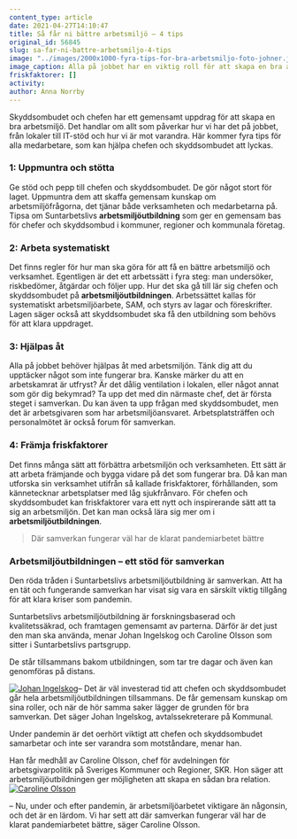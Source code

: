 ```yaml
---
content_type: article
date: 2021-04-27T14:10:47
title: Så får ni bättre arbetsmiljö – 4 tips
original_id: 56845
slug: sa-far-ni-battre-arbetsmiljo-4-tips
image: "../images/2000x1000-fyra-tips-for-bra-arbetsmiljo-foto-johner.jpg"
image_caption: Alla på jobbet har en viktig roll för att skapa en bra arbetsmiljö, men chefer och skyddsombud har ett särskilt ansvar. Arbetsmiljöutbildningen ger dem en gemensam bas för ett bra arbetsmiljöarbete.
friskfaktorer: []
activity:
author: Anna Norrby
---
```


Skyddsombudet och chefen har ett gemensamt uppdrag för att skapa en bra arbetsmiljö. Det handlar om allt som påverkar hur vi har det på jobbet, från lokaler till IT-stöd och hur vi är mot varandra. Här kommer fyra tips för alla medarbetare, som kan hjälpa chefen och skyddsombudet att lyckas.

### 1: Uppmuntra och stötta

Ge stöd och pepp till chefen och skyddsombudet. De gör något stort för laget. Uppmuntra dem att skaffa gemensam kunskap om arbetsmiljöfrågorna, det tjänar både verksamheten och medarbetarna på. Tipsa om Suntarbetslivs **arbetsmiljöutbildning** som ger en gemensam bas för chefer och skyddsombud i kommuner, regioner och kommunala företag.

### 2: Arbeta systematiskt

Det finns regler för hur man ska göra för att få en bättre arbetsmiljö och verksamhet. Egentligen är det ett arbetssätt i fyra steg: man undersöker, riskbedömer, åtgärdar och följer upp. Hur det ska gå till lär sig chefen och skyddsombudet på **arbetsmiljöutbildningen**. Arbetssättet kallas för systematiskt arbetsmiljöarbete, SAM, och styrs av lagar och föreskrifter. Lagen säger också att skyddsombudet ska få den utbildning som behövs för att klara uppdraget.

### 3: Hjälpas åt

Alla på jobbet behöver hjälpas åt med arbetsmiljön. Tänk dig att du upptäcker något som inte fungerar bra. Kanske märker du att en arbetskamrat är utfryst? Är det dålig ventilation i lokalen, eller något annat som gör dig bekymrad? Ta upp det med din närmaste chef, det är första steget i samverkan. Du kan även ta upp frågan med skyddsombudet, men det är arbetsgivaren som har arbetsmiljöansvaret. Arbetsplatsträffen och personalmötet är också forum för samverkan.

### 4: Främja friskfaktorer

Det finns många sätt att förbättra arbetsmiljön och verksamheten. Ett sätt är att arbeta främjande och bygga vidare på det som fungerar bra. Då kan man utforska sin verksamhet utifrån så kallade friskfaktorer, förhållanden, som kännetecknar arbetsplatser med låg sjukfrånvaro. För chefen och skyddsombudet kan friskfaktorer vara ett nytt och inspirerande sätt att ta sig an arbetsmiljön. Det kan man också lära sig mer om i **arbetsmiljöutbildningen**.

> Där samverkan fungerar väl har de klarat pandemiarbetet bättre

### Arbetsmiljöutbildningen – ett stöd för samverkan

Den röda tråden i Suntarbetslivs arbetsmiljöutbildning är samverkan. Att ha en tät och fungerande samverkan har visat sig vara en särskilt viktig tillgång för att klara kriser som pandemin.

Suntarbetslivs arbetsmiljöutbildning är forskningsbaserad och kvalitetssäkrad, och framtagen gemensamt av parterna. Därför är det just den man ska använda, menar Johan Ingelskog och Caroline Olsson som sitter i Suntarbetslivs partsgrupp.

De står tillsammans bakom utbildningen, som tar tre dagar och även kan genomföras på distans.

[![Johan Ingelskog](https://www.suntarbetsliv.se/wp-content/uploads/2021/04/200x220-johan-ingelskog.jpg)](https://www.suntarbetsliv.se/wp-content/uploads/2021/04/200x220-johan-ingelskog.jpg)– Det är väl investerad tid att chefen och skyddsombudet går hela arbetsmiljöutbildningen tillsammans. De får gemensam kunskap om sina roller, och när de hör samma saker lägger de grunden för bra samverkan. Det säger Johan Ingelskog, avtalssekreterare på Kommunal.

Under pandemin är det oerhört viktigt att chefen och skyddsombudet samarbetar och inte ser varandra som motståndare, menar han.

Han får medhåll av Caroline Olsson, chef för avdelningen för arbetsgivarpolitik på Sveriges Kommuner och Regioner, SKR. Hon säger att arbetsmiljöutbildningen ger möjligheten att skapa en sådan bra relation.[![Caroline Olsson](https://www.suntarbetsliv.se/wp-content/uploads/2021/04/200x220-caroline-olsson-skr-foto-hans-alm.jpg)](https://www.suntarbetsliv.se/wp-content/uploads/2021/04/200x220-caroline-olsson-skr-foto-hans-alm.jpg)

– Nu, under och efter pandemin, är arbetsmiljöarbetet viktigare än någonsin, och det är en lärdom. Vi har sett att där samverkan fungerar väl har de klarat pandemiarbetet bättre, säger Caroline Olsson.

